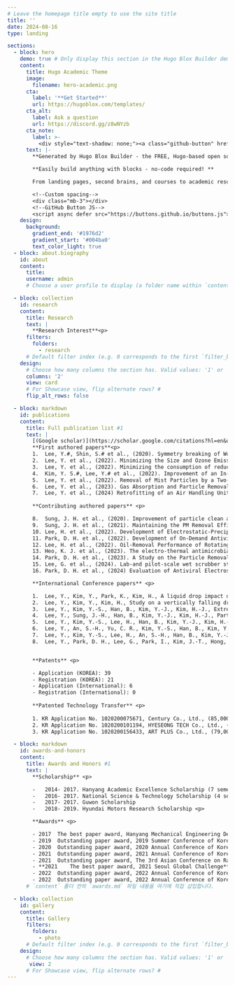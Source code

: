 ```yaml
---
# Leave the homepage title empty to use the site title
title: ''
date: 2024-08-16
type: landing

sections:
  - block: hero
    demo: true # Only display this section in the Hugo Blox Builder demo site
    content:
      title: Hugo Academic Theme
      image:
        filename: hero-academic.png
      cta:
        label: '**Get Started**'
        url: https://hugoblox.com/templates/
      cta_alt:
        label: Ask a question
        url: https://discord.gg/z8wNYzb
      cta_note:
        label: >-
          <div style="text-shadow: none;"><a class="github-button" href="https://github.com/HugoBlox/hugo-blox-builder" data-icon="octicon-star" data-size="large" data-show-count="true" aria-label="Star">Star Hugo Blox Builder</a></div><div style="text-shadow: none;"><a class="github-button" href="https://github.com/HugoBlox/theme-academic-cv" data-icon="octicon-star" data-size="large" data-show-count="true" aria-label="Star">Star the Academic template</a></div>
      text: |-
        **Generated by Hugo Blox Builder - the FREE, Hugo-based open source website builder trusted by 500,000+ sites.**

        **Easily build anything with blocks - no-code required! **

        From landing pages, second brains, and courses to academic resumés, conferences, and tech blogs.

        <!--Custom spacing-->
        <div class="mb-3"></div>
        <!--GitHub Button JS-->
        <script async defer src="https://buttons.github.io/buttons.js"></script>
    design:
      background:
        gradient_end: '#1976d2'
        gradient_start: '#004ba0'
        text_color_light: true
  - block: about.biography
    id: about
    content:
      title:  
      username: admin
      # Choose a user profile to display (a folder name within `content/authors/`)

  - block: collection
    id: research
    content:
      title: Research
      text: |
        **Research Interest**<p>
      filters:
        folders:
          - research
      # Default filter index (e.g. 0 corresponds to the first `filter_button` instance below).
    design:
      # Choose how many columns the section has. Valid values: '1' or '2'.
      columns: '2'
      view: card
      # For Showcase view, flip alternate rows? #
      flip_alt_rows: false

  - block: markdown
    id: publications
    content:
      title: Full publication list #1
      text: |
        [(Google scholar)](https://scholar.google.com/citations?hl=en&user=3pAeZpEAAAAJ)<p>
        **First authored papers**<p>
        1.	Lee, Y.#, Shin, S.# et al., (2020). Symmetry breaking of Worthington jets by gradients in liquid pool depth, *Physics of Fluids.*
        2.	Lee, Y. et al., (2022). Minimizing the Size and Ozone Emission of Electrostatic Precipitators Using Dielectric and Rolled Carbon Film Coatings, *IEEE Transactions on Industry Applications.* 
        3.	Lee, Y. et al., (2022). Minimizing the consumption of reducing agents for NOx removal in a wet scrubber without H2S formation, *Separation and Purification Technology.*
        4.	Kim, Y. S.#, Lee, Y.# et al., (2022). Improvement of an In-Duct Two-Stage Electrostatic Precipitator via Diffusion Charging, *Toxics.*
        5.	Lee, Y. et al., (2022). Removal of Mist Particles by a Two-Stage Electrostatic Precipitator Featuring Plastic Plate Electrodes, *IEEE Transactions on Industry Applications.*
        6.	Lee, Y. et al., (2023). Gas Absorption and Particle Removal Performance of Wet Parallel-membrane Array System, *IEEE Transactions on Industry Applications.*
        7.	Lee, Y. et al., (2024) Retrofitting of an Air Handling Unit by a Two-Stage Electrostatic Precipitator, *IEEE Transactions on Industry Applications.*<p>
        
        **Contributing authored papers** <p>

        8.	Sung, J. H. et al., (2020). Improvement of particle clean air delivery rate of an ion spray electrostatic air cleaner with zero-ozone based on diffusion charging, *Building and Environment.*
        9.	Sung, J. H. et al., (2021). Maintaining the PM Removal Efficiency of a Two-Stage ESP With External Ion-Injection Discharge via a Water Film on the Collection Plate and Cleaning of the Ionizer, *IEEE Transactions on Industry Applications.*
        10.	Lee, H. et al., (2022). Development of Electrostatic-Precipitator-Type Air Conditioner for Reduction of Fine Particulate Matter in Subway, *IEEE Transactions on Industry Applications.*
        11.	Park, D. H. et al., (2022). Development of On-Demand Antiviral Electrostatic Precipitators with Electrothermal-Based Antiviral Surfaces against Airborne Virus Particles, *Toxics.*
        12.	Lee, H. et al., (2022). Oil-Removal Performance of Rotating-Disk-Type Oil Separator, *Energies.*
        13.	Heo, K. J. et al., (2023). The electro-thermal antimicrobial carbon surface, *IEEE Transactions on Industry Applications.*
        14.	Park, D. H. et al., (2023). A Study on the Particle Removal Efficiency and Durability according to the Material of the Ionizer of the Fiber Brush Type Electric Precipitator, *IEEE Transactions on Industry Applications.* 
        15.	Lee, G. et al., (2024). Lab-and pilot-scale wet scrubber study on the redox-mediated simultaneous removal of NOx and SO2 using a CaCO3-based slurry with KI as a redox catalyst, *Chemosphere.*
        16.	Park, D. H. et al., (2024) Evaluation of Antiviral Electrostatic Precipitator with Commercially Antiviral Films Coated on Collection Plates Against Aerosolized Viruses, *IEEE Transactions on Industry Applications.* <p>

        **International Conference papers** <p>

        1.	Lee, Y., Kim, Y., Park, K., Kim, H., A liquid drop impact on a liquid pool with an inclined bottom substrate, 71st Annual Meeting of the APS Division of Fluid Dynamics, Atlanta, Georgia (USA), 2018
        2.	Lee, Y., Kim, Y., Kim, H., Study on a vertically falling droplet toward a liquid pool, 72nd Annual Meeting of the APS Division of Fluid Dynamics, Seattle, Washington (USA), 2019
        3.	Lee, Y., Kim, Y.-S., Han, B., Kim, Y.-J., Kim, H.-J., Extremely low ozone emission electrostatic compact air purifier using carbon fiber ionizers and carbon film collection stage, 2020 IEEE Industry Applications Society Annual Meeting, Detroit, Michigan (USA), 2020
        4.	Lee, Y., Sung, J.-H., Han, B., Kim, Y.-J., Kim, H.-J., Particle removal performance of a two stage electrostatic precipitator with carbon based nonmetallic collection plates for oil mist, 2020 IEEE Industry Applications Society Annual Meeting, Detroit, Michigan (USA), 2020
        5.	Lee, Y., Kim, Y.-S., Lee, H., Han, B., Kim, Y.-J., Kim, H.-J., The daily distribution of PM2.5 in Subway station and Reduction, The 3rd Asian Conference on Railway Engineering and Transportation, Jeju (South Korea), 2021
        6.	Lee, Y., An, S.-H., Yu, C. R., Kim, Y.-S., Han, B., Kim, Y.-J., Kim, H.-J., Gas absorption and particle removal performance of wet parallel-membrane array system, 2021 IEEE Industry Applications Society Annual Meeting, Vancouver, British Columbia (Canada), 2021
        7.	Lee, Y., Kim, Y.-S., Lee, H., An, S.-H., Han, B., Kim, Y.-J., Kim, H.-J., Retrofit of an Air Handling Unit by a Two-Stage Electrostatic Precipitator, 2022 Joint Conference on Electrostatics, Charlotte, North Carolina (USA), 2022
        8.	Lee, Y., Park, D. H., Lee, G., Park, I., Kim, J.-T., Hong, K.-J., Han, B., Kim, S.-B., *Ionic wind induced fine particle removing propeller, 76th Annual Meeting of the APS Division of Fluid Dynamics, Washington D.C. (USA), 2023


        **Patents** <p>

        - Application (KOREA): 39 
        - Registration (KOREA): 21
        - Application (International): 6
        - Registration (International): 0
        
        **Patented Technology Transfer** <p>
        
        1. KR Application No. 1020200075671, Century Co., Ltd., (85,000,000 KRW)<p>
        2. KR Application No. 1020200101194, HYESEONG TECH Co., Ltd., (58,000,000 KRW) <p>
        3. KR Application No. 1020200156433, ART PLUS Co., Ltd., (79,000,000 KRW)<p>

  - block: markdown
    id: awards-and-honors
    content:
      title: Awards and Honors #1
      text: |
        **Scholarship** <p>

        -	2014- 2017. Hanyang Academic Excellence Scholarship (7 semesters)
        -	2016- 2017. National Science & Technology Scholarship (4 semesters)
        -	2017- 2017. Guwon Scholarship
        -	2018- 2019. Hyundai Motors Research Scholarship <p>

        **Awards** <p>

        - 2017	The best paper award, Hanyang Mechanical Engineering Design Competition
        - 2019	Outstanding paper award, 2019 Summer Conference of Korean Society of Visualization
        - 2020	Outstanding paper award, 2020 Annual Conference of Korean Society for indoor Environment
        - 2021	Outstanding paper award, 2021 Annual Conference of Korean Association for Particle and Aerosol Research
        - 2021	Outstanding paper award, The 3rd Asian Conference on Railway Engineering and Transportation 
        - **2021	The best paper award, 2021 Seoul Global Challenge** (7,000 USD) ([YouTube](https://www.youtube.com/watch?v=Aqv8clNCg2A), [News](https://smartcity.go.kr/en/2021/12/16/%EC%84%9C%EC%9A%B8%EC%8B%9C-%EC%A7%80%ED%95%98%EC%B2%A0-%EB%AF%B8%EC%84%B8%EB%A8%BC%EC%A7%80%EC%A0%80%EA%B0%90%EA%B8%B0%EC%88%A0%EA%B0%9C%EB%B0%9C-%ED%94%84%EB%9E%91%EC%8A%A4%EC%97%B0%EA%B5%AC/)) 
        - 2022	Outstanding paper award, 2022 Annual Conference of Korean Association for Particle and Aerosol Research
        - 2022	Outstanding paper award, 2022 Annual Conference of Korean Society for Atmospheric Environment
      # `content` 폴더 안의 `awards.md` 파일 내용을 여기에 직접 삽입합니다.

  - block: collection
    id: gallery
    content:
      title: Gallery
      filters:
        folders:
          - photo
      # Default filter index (e.g. 0 corresponds to the first `filter_button` instance below).
    design:
      # Choose how many columns the section has. Valid values: '1' or '2'.
       view: 2
      # For Showcase view, flip alternate rows? #
---
```

